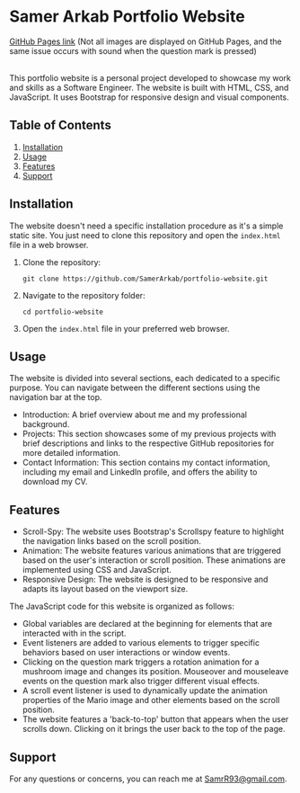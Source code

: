 # Samer Arkab Portfolio Website
[GitHub Pages link](https://samerarkab.github.io/Portfolio/) (Not all images are displayed on GitHub Pages, and the same issue occurs with sound when the question mark is pressed)
<br><br>

This portfolio website is a personal project developed to showcase my work and skills as a Software Engineer. The website is built with HTML, CSS, and JavaScript. It uses Bootstrap for responsive design and visual components.

## Table of Contents
1. [Installation](#installation)
2. [Usage](#usage)
3. [Features](#features)
4. [Support](#support)

## Installation

The website doesn't need a specific installation procedure as it's a simple static site. You just need to clone this repository and open the `index.html` file in a web browser.

1. Clone the repository:
    ```
    git clone https://github.com/SamerArkab/portfolio-website.git
    ```
2. Navigate to the repository folder:
    ```
    cd portfolio-website
    ```
3. Open the `index.html` file in your preferred web browser.

## Usage

The website is divided into several sections, each dedicated to a specific purpose. You can navigate between the different sections using the navigation bar at the top.

- Introduction: A brief overview about me and my professional background.
- Projects: This section showcases some of my previous projects with brief descriptions and links to the respective GitHub repositories for more detailed information.
- Contact Information: This section contains my contact information, including my email and LinkedIn profile, and offers the ability to download my CV.

## Features

- Scroll-Spy: The website uses Bootstrap's Scrollspy feature to highlight the navigation links based on the scroll position.
- Animation: The website features various animations that are triggered based on the user's interaction or scroll position. These animations are implemented using CSS and JavaScript.
- Responsive Design: The website is designed to be responsive and adapts its layout based on the viewport size.

The JavaScript code for this website is organized as follows:

- Global variables are declared at the beginning for elements that are interacted with in the script.
- Event listeners are added to various elements to trigger specific behaviors based on user interactions or window events.
- Clicking on the question mark triggers a rotation animation for a mushroom image and changes its position. Mouseover and mouseleave events on the question mark also trigger different visual effects.
- A scroll event listener is used to dynamically update the animation properties of the Mario image and other elements based on the scroll position.
- The website features a 'back-to-top' button that appears when the user scrolls down. Clicking on it brings the user back to the top of the page.

## Support

For any questions or concerns, you can reach me at SamrR93@gmail.com.
